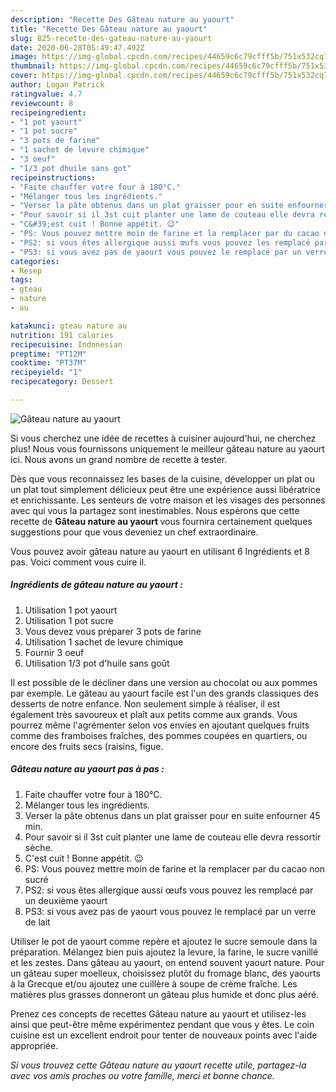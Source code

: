 ```yaml
---
description: "Recette Des Gâteau nature au yaourt"
title: "Recette Des Gâteau nature au yaourt"
slug: 825-recette-des-gateau-nature-au-yaourt
date: 2020-06-28T05:49:47.492Z
image: https://img-global.cpcdn.com/recipes/44659c6c79cfff5b/751x532cq70/gateau-nature-au-yaourt-photo-principale-de-la-recette.jpg
thumbnail: https://img-global.cpcdn.com/recipes/44659c6c79cfff5b/751x532cq70/gateau-nature-au-yaourt-photo-principale-de-la-recette.jpg
cover: https://img-global.cpcdn.com/recipes/44659c6c79cfff5b/751x532cq70/gateau-nature-au-yaourt-photo-principale-de-la-recette.jpg
author: Logan Patrick
ratingvalue: 4.7
reviewcount: 8
recipeingredient:
- "1 pot yaourt"
- "1 pot sucre"
- "3 pots de farine"
- "1 sachet de levure chimique"
- "3 oeuf"
- "1/3 pot dhuile sans got"
recipeinstructions:
- "Faite chauffer votre four à 180°C."
- "Mélanger tous les ingrédients."
- "Verser la pâte obtenus dans un plat graisser pour en suite enfourner 45 min."
- "Pour savoir si il 3st cuit planter une lame de couteau elle devra ressortir sèche."
- "C&#39;est cuit ! Bonne appétit. 😉"
- "PS: Vous pouvez mettre moin de farine et la remplacer par du cacao non sucré"
- "PS2: si vous êtes allergique aussi œufs vous pouvez les remplacé par un deuxième yaourt"
- "PS3: si vous avez pas de yaourt vous pouvez le remplacé par un verre de lait"
categories:
- Resep
tags:
- gteau
- nature
- au

katakunci: gteau nature au 
nutrition: 191 calories
recipecuisine: Indonesian
preptime: "PT12M"
cooktime: "PT37M"
recipeyield: "1"
recipecategory: Dessert

---
```



![Gâteau nature au yaourt](https://img-global.cpcdn.com/recipes/44659c6c79cfff5b/751x532cq70/gateau-nature-au-yaourt-photo-principale-de-la-recette.jpg)

Si vous cherchez une idée de recettes à cuisiner aujourd'hui, ne cherchez plus! Nous vous fournissons uniquement le meilleur gâteau nature au yaourt ici. Nous avons un grand nombre de recette à tester.

Dès que vous reconnaissez les bases de la cuisine, développer un plat ou un plat tout simplement délicieux peut être une expérience aussi libératrice et enrichissante. Les senteurs de votre maison et les visages des personnes avec qui vous la partagez sont inestimables. Nous espérons que cette recette de <strong> Gâteau nature au yaourt </strong> vous fournira certainement quelques suggestions pour que vous deveniez un chef extraordinaire.

<!--inarticleads1-->

Vous pouvez avoir gâteau nature au yaourt en utilisant 6 Ingrédients et 8 pas. Voici comment vous cuire il.

##### Ingrédients de gâteau nature au yaourt :

1. Utilisation 1 pot yaourt
1. Utilisation 1 pot sucre
1. Vous devez vous préparer 3 pots de farine
1. Utilisation 1 sachet de levure chimique
1. Fournir 3 oeuf
1. Utilisation 1/3 pot d&#39;huile sans goût


Il est possible de le décliner dans une version au chocolat ou aux pommes par exemple. Le gâteau au yaourt facile est l&#39;un des grands classiques des desserts de notre enfance. Non seulement simple à réaliser, il est également très savoureux et plaît aux petits comme aux grands. Vous pourrez même l&#39;agrémenter selon vos envies en ajoutant quelques fruits comme des framboises fraîches, des pommes coupées en quartiers, ou encore des fruits secs (raisins, figue. 

<!--inarticleads2-->

##### Gâteau nature au yaourt pas à pas :

1. Faite chauffer votre four à 180°C.
1. Mélanger tous les ingrédients.
1. Verser la pâte obtenus dans un plat graisser pour en suite enfourner 45 min.
1. Pour savoir si il 3st cuit planter une lame de couteau elle devra ressortir sèche.
1. C&#39;est cuit ! Bonne appétit. 😉
1. PS: Vous pouvez mettre moin de farine et la remplacer par du cacao non sucré
1. PS2: si vous êtes allergique aussi œufs vous pouvez les remplacé par un deuxième yaourt
1. PS3: si vous avez pas de yaourt vous pouvez le remplacé par un verre de lait


Utiliser le pot de yaourt comme repère et ajoutez le sucre semoule dans la préparation. Mélangez bien puis ajoutez la levure, la farine, le sucre vanillé et les zestes. Dans gâteau au yaourt, on entend souvent yaourt nature. Pour un gâteau super moelleux, choisissez plutôt du fromage blanc, des yaourts à la Grecque et/ou ajoutez une cuillère à soupe de crème fraîche. Les matières plus grasses donneront un gâteau plus humide et donc plus aéré. 

<!--inarticleads1-->

<p>
Prenez ces concepts de recettes Gâteau nature au yaourt et utilisez-les ainsi que peut-être même expérimentez pendant que vous y êtes. Le coin cuisine est un excellent endroit pour tenter de nouveaux points avec l'aide appropriée.
</p>

<p>
<i>Si vous trouvez cette Gâteau nature au yaourt recette utile, partagez-la avec vos amis proches ou votre famille, merci et bonne chance.</i>
</p>

